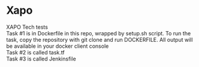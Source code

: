 # Xapo
XAPO Tech tests <br />
Task #1 is in Dockerfile in this repo, wrapped by setup.sh script. To run the task, copy the repository with git clone and run DOCKERFILE. All output will be available in your docker client console <br /> 
Task #2 is called task.tf <br />
Task #3 is called Jenkinsfile <br />
